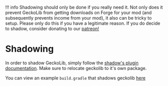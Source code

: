 !!! info
    Shadowing should only be done if you really need it. Not only does it prevent GeckoLib from getting downloads on Forge for your mod (and subsequently prevents income from your mod), it also can be tricky to setup. Please only do this if you have a legitimate reason. If you do decide to shadow, consider donating to our [patreon!](https://www.patreon.com/geckosmods) 
    
# Shadowing

In order to shadow GeckoLib, simply follow the [shadow's plugin documentation](https://imperceptiblethoughts.com/shadow/introduction/). Make sure to relocate geckolib to it's own package.

You can view an example `build.gradle` that shadows geckolib [here](hhttps://github.com/Heroes-United/HeroesUnited/blob/faa76bd184959f4616037b38ceda1201f66a919c/build.gradle#L85-L87)

